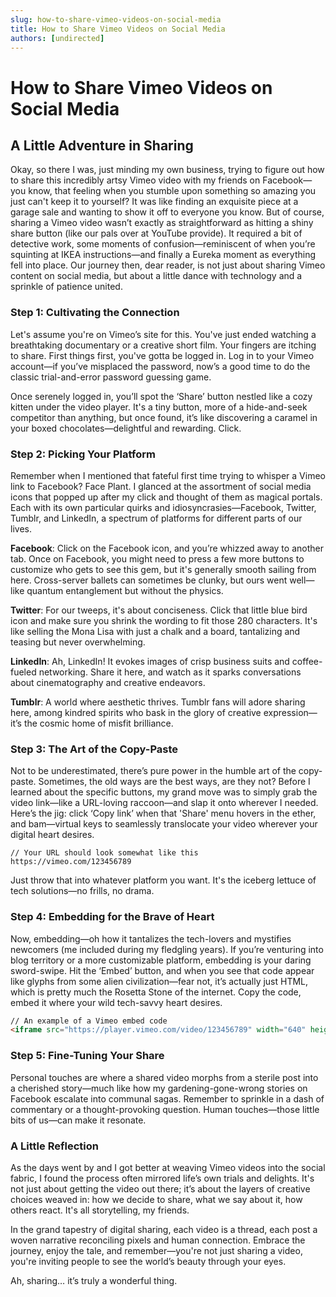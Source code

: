 ```yaml
---
slug: how-to-share-vimeo-videos-on-social-media
title: How to Share Vimeo Videos on Social Media
authors: [undirected]
---
```



# How to Share Vimeo Videos on Social Media

## A Little Adventure in Sharing

Okay, so there I was, just minding my own business, trying to figure out how to share this incredibly artsy Vimeo video with my friends on Facebook—you know, that feeling when you stumble upon something so amazing you just can't keep it to yourself? It was like finding an exquisite piece at a garage sale and wanting to show it off to everyone you know. But of course, sharing a Vimeo video wasn’t exactly as straightforward as hitting a shiny share button (like our pals over at YouTube provide). It required a bit of detective work, some moments of confusion—reminiscent of when you’re squinting at IKEA instructions—and finally a Eureka moment as everything fell into place. Our journey then, dear reader, is not just about sharing Vimeo content on social media, but about a little dance with technology and a sprinkle of patience united.

### Step 1: Cultivating the Connection

Let's assume you're on Vimeo’s site for this. You've just ended watching a breathtaking documentary or a creative short film. Your fingers are itching to share. First things first, you've gotta be logged in. Log in to your Vimeo account—if you’ve misplaced the password, now’s a good time to do the classic trial-and-error password guessing game.

Once serenely logged in, you’ll spot the ‘Share’ button nestled like a cozy kitten under the video player. It's a tiny button, more of a hide-and-seek competitor than anything, but once found, it’s like discovering a caramel in your boxed chocolates—delightful and rewarding. Click. 

### Step 2: Picking Your Platform

Remember when I mentioned that fateful first time trying to whisper a Vimeo link to Facebook? Face Plant. I glanced at the assortment of social media icons that popped up after my click and thought of them as magical portals. Each with its own particular quirks and idiosyncrasies—Facebook, Twitter, Tumblr, and LinkedIn, a spectrum of platforms for different parts of our lives.

**Facebook**: Click on the Facebook icon, and you’re whizzed away to another tab. Once on Facebook, you might need to press a few more buttons to customize who gets to see this gem, but it's generally smooth sailing from here. Cross-server ballets can sometimes be clunky, but ours went well—like quantum entanglement but without the physics.

**Twitter**: For our tweeps, it's about conciseness. Click that little blue bird icon and make sure you shrink the wording to fit those 280 characters. It's like selling the Mona Lisa with just a chalk and a board, tantalizing and teasing but never overwhelming.

**LinkedIn**: Ah, LinkedIn! It evokes images of crisp business suits and coffee-fueled networking. Share it here, and watch as it sparks conversations about cinematography and creative endeavors.

**Tumblr**: A world where aesthetic thrives. Tumblr fans will adore sharing here, among kindred spirits who bask in the glory of creative expression—it’s the cosmic home of misfit brilliance.

### Step 3: The Art of the Copy-Paste

Not to be underestimated, there’s pure power in the humble art of the copy-paste. Sometimes, the old ways are the best ways, are they not? Before I learned about the specific buttons, my grand move was to simply grab the video link—like a URL-loving raccoon—and slap it onto wherever I needed. Here’s the jig: click ‘Copy link’ when that 'Share' menu hovers in the ether, and bam—virtual keys to seamlessly translocate your video wherever your digital heart desires.

```plaintext
// Your URL should look somewhat like this
https://vimeo.com/123456789
```

Just throw that into whatever platform you want. It's the iceberg lettuce of tech solutions—no frills, no drama.

### Step 4: Embedding for the Brave of Heart

Now, embedding—oh how it tantalizes the tech-lovers and mystifies newcomers (me included during my fledgling years). If you’re venturing into blog territory or a more customizable platform, embedding is your daring sword-swipe. Hit the ‘Embed’ button, and when you see that code appear like glyphs from some alien civilization—fear not, it’s actually just HTML, which is pretty much the Rosetta Stone of the internet. Copy the code, embed it where your wild tech-savvy heart desires.

```html
// An example of a Vimeo embed code
<iframe src="https://player.vimeo.com/video/123456789" width="640" height="360" frameborder="0" allow="autoplay; fullscreen" allowfullscreen></iframe>
```

### Step 5: Fine-Tuning Your Share

Personal touches are where a shared video morphs from a sterile post into a cherished story—much like how my gardening-gone-wrong stories on Facebook escalate into communal sagas. Remember to sprinkle in a dash of commentary or a thought-provoking question. Human touches—those little bits of us—can make it resonate. 

### A Little Reflection

As the days went by and I got better at weaving Vimeo videos into the social fabric, I found the process often mirrored life’s own trials and delights. It's not just about getting the video out there; it’s about the layers of creative choices weaved in: how we decide to share, what we say about it, how others react. It's all storytelling, my friends.

In the grand tapestry of digital sharing, each video is a thread, each post a woven narrative reconciling pixels and human connection. Embrace the journey, enjoy the tale, and remember—you're not just sharing a video, you're inviting people to see the world’s beauty through your eyes.

Ah, sharing… it’s truly a wonderful thing.